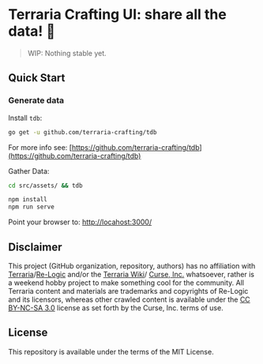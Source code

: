 # Terraria Crafting UI: share all the data! 🦄

> WIP: Nothing stable yet.

## Quick Start

### Generate data

Install `tdb`:

```sh
go get -u github.com/terraria-crafting/tdb
```

For more info see: [https://github.com/terraria-crafting/tdb](https://github.com/terraria-crafting/tdb)

Gather Data:

```sh
cd src/assets/ && tdb
```

```sh
npm install
npm run serve
```

Point your browser to: [http://locahost:3000/](http://locahost:3000/)

## Disclaimer

This project (GitHub organization, repository, authors) has no affiliation with
[Terraria](https://terraria.org/)/[Re-Logic](https://re-logic.com/) and/or the
[Terraria Wiki](http://terraria.gamepedia.com/Terraria_Wiki)/
[Curse, Inc.](http://www.curseinc.com/) whatsoever, rather is a weekend hobby
project to make something cool for the community. All Terraria content and
materials are trademarks and copyrights of Re-Logic and its licensors, whereas
other crawled content is available under the
[CC BY-NC-SA 3.0](http://creativecommons.org/licenses/by-nc-sa/3.0/) license as
set forth by the Curse, Inc. terms of use.

## License

This repository is available under the terms of the MIT License.
